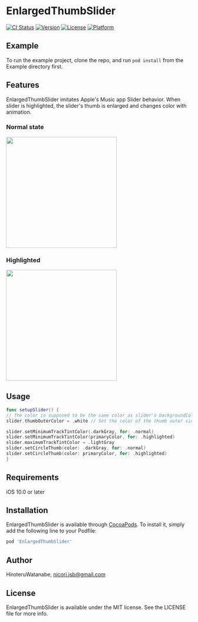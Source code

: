 # EnlargedThumbSlider

[![CI Status](https://img.shields.io/travis/HiroteruWatanabe/EnlargedThumbSlider.svg?style=flat)](https://travis-ci.org/HiroteruWatanabe/EnlargedThumbSlider)
[![Version](https://img.shields.io/cocoapods/v/EnlargedThumbSlider.svg?style=flat)](https://cocoapods.org/pods/EnlargedThumbSlider)
[![License](https://img.shields.io/cocoapods/l/EnlargedThumbSlider.svg?style=flat)](https://cocoapods.org/pods/EnlargedThumbSlider)
[![Platform](https://img.shields.io/cocoapods/p/EnlargedThumbSlider.svg?style=flat)](https://cocoapods.org/pods/EnlargedThumbSlider)

## Example

To run the example project, clone the repo, and run `pod install` from the Example directory first.

## Features

EnlargedThumbSlider imitates Apple's Music app Slider behavior.
When slider is highlighted, the slider's thumb is enlarged and changes color with animation.

### Normal state
<img src="https://user-images.githubusercontent.com/32364302/48955864-46b07300-ef93-11e8-8646-d4a8a9396ed6.PNG" width="300">

### Highlighted
<img src="https://user-images.githubusercontent.com/32364302/48955878-529c3500-ef93-11e8-964c-6404d4f30d36.PNG" width="300">

## Usage

```Swift
func setupSlider() {
// The color is supposed to be the same color as slider's backgroundColor or superview color.
slider.thumbOuterColor = .white // Set the color of the thumb outer side. 

slider.setMinimumTrackTintColor(.darkGray, for: .normal) 
slider.setMinimumTrackTintColor(primaryColor, for: .highlighted)
slider.maximumTrackTintColor = .lightGray 
slider.setCircleThumb(color: .darkGray, for: .normal) 
slider.setCircleThumb(color: primaryColor, for: .highlighted)
}
```

## Requirements

iOS 10.0 or later

## Installation

EnlargedThumbSlider is available through [CocoaPods](https://cocoapods.org). To install
it, simply add the following line to your Podfile:

```ruby
pod 'EnlargedThumbSlider'
```

## Author

HiroteruWatanabe, nicori.jsb@gmail.com

## License

EnlargedThumbSlider is available under the MIT license. See the LICENSE file for more info.

